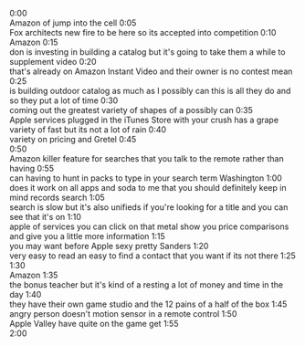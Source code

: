 0:00	
Amazon of jump into the cell
0:05	
Fox architects new fire to be here so its accepted into competition
0:10	
Amazon
0:15	
don is investing in building a catalog but it's going to take them a while to supplement video
0:20	
that's already on Amazon Instant Video and their owner is no contest mean
0:25	
is building outdoor catalog as much as I possibly can this is all they do and so they put a lot of time
0:30	
coming out the greatest variety of shapes of a possibly can
0:35	
Apple services plugged in the iTunes Store with your crush has a grape variety of fast but its not a lot of rain
0:40	
variety on pricing and Gretel
0:45	
0:50	
Amazon killer feature for searches that you talk to the remote rather than having
0:55	
can having to hunt in packs to type in your search term Washington
1:00	
does it work on all apps and soda to me that you should definitely keep in mind records search
1:05	
search is slow but it's also unifieds if you're looking for a title and you can see that it's on
1:10	
apple of services you can click on that metal show you price comparisons and give you a little more information
1:15	
you may want before Apple sexy pretty Sanders
1:20	
very easy to read an easy to find a contact that you want if its not there
1:25	
1:30	
Amazon
1:35	
the bonus teacher but it's kind of a resting a lot of money and time in the day
1:40	
they have their own game studio and the 12 pains of a half of the box
1:45	
angry person doesn't motion sensor in a remote control
1:50	
Apple Valley have quite on the game get
1:55	
2:00	
